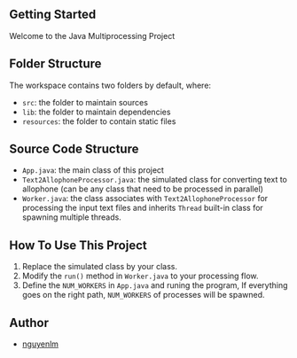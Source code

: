 ## Getting Started

Welcome to the Java Multiprocessing Project

## Folder Structure

The workspace contains two folders by default, where:

- `src`: the folder to maintain sources
- `lib`: the folder to maintain dependencies
- `resources`: the folder to contain static files

## Source Code Structure

- `App.java`: the main class of this project
- `Text2AllophoneProcessor.java`: the simulated class for converting text to allophone (can be any class that need to be processed in parallel)
- `Worker.java`: the class associates with `Text2AllophoneProcessor` for processing the input text files and inherits `Thread` built-in class for spawning multiple threads.

## How To Use This Project

1. Replace the simulated class by your class.
2. Modify the `run()` method in `Worker.java` to your processing flow.
3. Define the `NUM_WORKERS` in `App.java` and runing the program, If everything goes on the right path, `NUM_WORKERS` of processes will be spawned.


## Author
- [nguyenlm](https://github.com/leminhnguyen)
